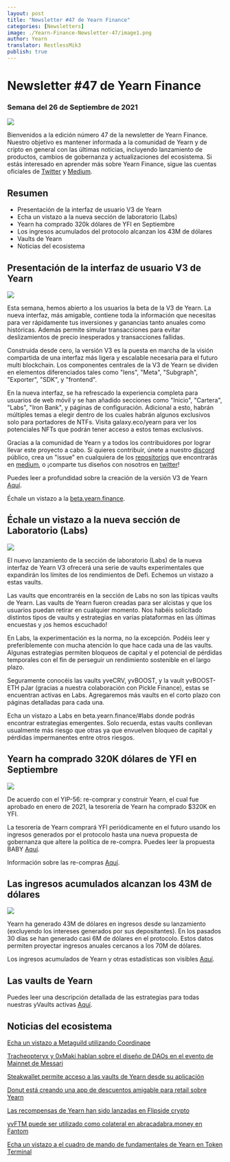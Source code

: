 ```yaml
---
layout: post
title: "Newsletter #47 de Yearn Finance"
categories: [Newsletters]
image: ./Yearn-Finance-Newsletter-47/image1.png
author: Yearn
translator: RestlessMik3
publish: true
---
```


# Newsletter #47 de Yearn Finance

### Semana del 26 de Septiembre de 2021

![](image1.png)

Bienvenidos a la edición número 47 de la newsletter de Yearn Finance. Nuestro objetivo es mantener informada a la comunidad de Yearn y de cripto en general con las últimas noticias, incluyendo lanzamiento de productos, cambios de gobernanza y actualizaciones del ecosistema. Si estás interesado en aprender más sobre Yearn Finance, sigue las cuentas oficiales de [Twitter](https://twitter.com/iearnfinance) y [Medium](https://medium.com/iearn).

## Resumen

- Presentación de la interfaz de usuario V3 de Yearn
- Echa un vistazo a la nueva sección de laboratorio (Labs)
- Yearn ha comprado 320k dólares de YFI en Septiembre
- Los ingresos acumulados del protocolo alcanzan los 43M de dólares
- Vaults de Yearn
- Noticias del ecosistema

## Presentación de la interfaz de usuario V3 de Yearn

![](image2.png)

Esta semana, hemos abierto a los usuarios la beta de la V3 de Yearn. La nueva interfaz, más amigable, contiene toda la información que necesitas para ver rápidamente tus inversiones y ganancias tanto anuales como históricas. Además permite simular transacciones para evitar deslizamientos de precio inesperados y transacciones fallidas.

Construida desde cero, la versión V3 es la puesta en marcha de la visión compartida de una interfaz más ligera y escalable necesaria para el futuro multi blockchain. Los componentes centrales de la V3 de Yearn se dividen en elementos diferenciados tales como "lens", "Meta", "Subgraph", "Exporter", "SDK", y "frontend".

En la nueva interfaz, se ha refrescado la experiencia completa para usuarios de web móvil y se han añadido secciones como "Inicio", "Cartera", "Labs", "Iron Bank", y páginas de configuración. Adicional a esto, habrán múltiples temas a elegir dentro de los cuales habrán algunos exclusivos solo para portadores de NTFs. Visita galaxy.eco/yearn para ver los potenciales NFTs que podrán tener acceso a estos temas exclusivos.

Gracias a la comunidad de Yearn y a todos los contribuidores por lograr llevar este proyecto a cabo. Si quieres contribuir, únete a nuestro [discord](https://discord.gg/8rF374XkXy) público, crea un "issue" en cualquiera de los [repositorios](https://github.com/yearn) que encontrarás en [medium](https://medium.com/iearn/yearn-ui-v3-0-a194355bdb1f), o ¡comparte tus diseños con nosotros en [twitter](https://twitter.com/iearnfinance)!

Puedes leer a profundidad sobre la creación de la versión V3 de Yearn [Aquí](https://medium.com/iearn/yearn-ui-v3-0-a194355bdb1f).

Échale un vistazo a la [beta.yearn.finance](https://beta.yearn.finance/).

## Échale un vistazo a la nueva sección de Laboratorio (Labs)

![](image3.png)

El nuevo lanzamiento de la sección de laboratorio (Labs) de la nueva interfaz de Yearn V3 ofrecerá una serie de vaults experimentales que expandirán los límites de los rendimientos de Defi. Echemos un vistazo a estas vaults.

Las vaults que encontraréis en la sección de Labs no son las típicas vaults de Yearn. Las vaults de Yearn fueron creadas para ser alcistas y que los usuarios puedan retirar en cualquier momento. Nos habéis solicitado distintos tipos de vaults y estrategias en varias plataformas en las últimas encuestas y ¡os hemos escuchado!

En Labs, la experimentación es la norma, no la excepción. Podéis leer y preferiblemente con mucha atención lo que hace cada una de las vaults. Algunas estrategias permiten bloqueos de capital y el potencial de pérdidas temporales con el fin de perseguir un rendimiento sostenible en el largo plazo.

Seguramente conocéis las vaults yveCRV, yvBOOST, y la vault yvBOOST-ETH pJar (gracias a nuestra colaboración con Pickle Finance), estas se encuentran activas en Labs. Agregaremos más vaults en el corto plazo con páginas detalladas para cada una.

Echa un vistazo a Labs en beta.yearn.finance/#labs donde podrás encontrar estrategias emergentes. Solo recuerda, estas vaults conllevan usualmente más riesgo que otras ya que envuelven bloqueo de capital y pérdidas impermanentes entre otros riesgos.

## Yearn ha comprado 320K dólares de YFI en Septiembre

![](image4.png)

De acuerdo con el YIP-56: re-comprar y construir Yearn, el cual fue aprobado en enero de 2021, la tesorería de Yearn ha comprado $320K en YFI.

La tesorería de Yearn comprará YFI periódicamente en el futuro usando los ingresos generados por el protocolo hasta una nueva propuesta de gobernanza que altere la política de re-compra. Puedes leer la propuesta BABY [Aquí](https://snapshot.org/#/yearn/proposal/Qmb6gBzjvgLMazSrQQGVcjutLNdkVyM2Lh6yckMzdoaHWZ).

Información sobre las re-compras [Aquí](https://www.yfistats.com/financials/YFIBuybacks.html).

## Las ingresos acumulados alcanzan los 43M de dólares

![](image5.png)

Yearn ha generado 43M de dólares en ingresos desde su lanzamiento (excluyendo los intereses generados por sus depositantes). En los pasados 30 días se han generado casi 6M de dólares en el protocolo. Estos datos permiten proyectar ingresos anuales cercanos a los 70M de dólares.

Los ingresos acumulados de Yearn y otras estadísticas son visibles [Aquí](https://www.yfistats.com/).

## Las vaults de Yearn

Puedes leer una descripción detallada de las estrategias para todas nuestras yVaults activas [Aquí](https://medium.com/yearn-state-of-the-vaults/the-vaults-at-yearn-9237905ffed3).

## Noticias del ecosistema

[Echa un vistazo a Metaguild utilizando Coordinape](https://twitter.com/metaguildcom/status/1440368717888557068)

[Tracheopteryx y 0xMaki hablan sobre el diseño de DAOs en el evento de Mainnet de Messari](https://twitter.com/MessariCrypto/status/1440412651457110020)

[Steakwallet permite acceso a las vaults de Yearn desde su aplicación](https://twitter.com/steakwallet/status/1440734147194994694)

[Donut está creando una app de descuentos amigable para retail sobre Yearn](https://twitter.com/bantg/status/1438680337735987209)

[Las recompensas de Yearn han sido lanzadas en Flipside crypto](https://twitter.com/flipsidecrypto/status/1438613782507446273)

[yvFTM puede ser utilizado como colateral en abracadabra.money en Fantom](https://twitter.com/MIM_Spell/status/1441912161001820161?s=20)

[Echa un vistazo a el cuadro de mando de fundamentales de Yearn en Token Terminal](https://twitter.com/iearnfinance/status/1441179921523507200)
